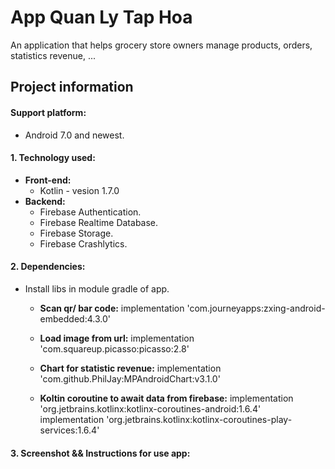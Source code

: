 # App Quan Ly Tap Hoa
An application that helps grocery store owners manage products, orders, statistics revenue, ...

## Project information

#### Support platform:
+ Android 7.0 and newest.

#### 1. Technology used:
+ **Front-end:** 
    + Kotlin - vesion 1.7.0
+ **Backend:**
    + Firebase Authentication.
    + Firebase Realtime Database.
    + Firebase Storage.
    + Firebase Crashlytics.

#### 2. Dependencies:
- Install libs in module gradle of app.

    + **Scan qr/ bar code:**
    implementation 'com.journeyapps:zxing-android-embedded:4.3.0'

    + **Load image from url:** 
    implementation 'com.squareup.picasso:picasso:2.8'

    + **Chart for statistic revenue:**
    implementation 'com.github.PhilJay:MPAndroidChart:v3.1.0'

    + **Koltin coroutine to await data from firebase:**
    implementation 'org.jetbrains.kotlinx:kotlinx-coroutines-android:1.6.4'
    implementation 'org.jetbrains.kotlinx:kotlinx-coroutines-play-services:1.6.4'

#### 3. Screenshot && Instructions for use app:
